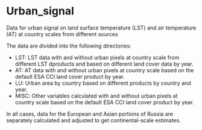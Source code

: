 # Urban_signal
Data for urban signal on land surface temperature (LST) and air temperature (AT) at country scales from different sources

The data are divided into the following directories:

* LST: LST data with and without urban pixels at country scale from different LST dproducts and based on different land cover data by year. 
* AT: AT data with and without urban pixels at country scale based on the default ESA CCI land cover product by year.
* LU: Urban area by country based on different products by country and year.
* MISC: Other variables calculated with and without urban pixels at country scale based on the default ESA CCI land cover product by year.

In all cases, data for the European and Asian portions of Russia are separately calculated and adjusted to get continental-scale estimates.
